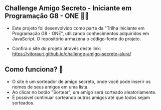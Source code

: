 ## Challenge Amigo Secreto - Iniciante em Programação G8 - ONE 👨‍💻
- Este projeto foi desenvolvido como parte da "Trilha Iniciante em Programação G8 - ONE", utilizando conhecimentos adquiridos em JavaScript. O repositório armazena o código-fonte do projeto.
 
- Confira o site do projeto através deste link: https://vitorauri.github.io/challenge-amigo-secreto-alura/

## Como funciona? 🤔
- O site é um sorteador de amigo secreto, onde você pode inserir os nomes de seus amigos em uma lista.
- Ao clicar no botão "Sortear", um amigo será sorteado aleatoriamente.
- É possível continuar sorteando outros amigos até que todos sejam sorteados.